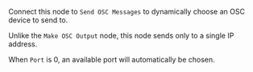 Connect this node to `Send OSC Messages` to dynamically choose an OSC device to send to.

Unlike the `Make OSC Output` node, this node sends only to a single IP address.

When `Port` is 0, an available port will automatically be chosen.
